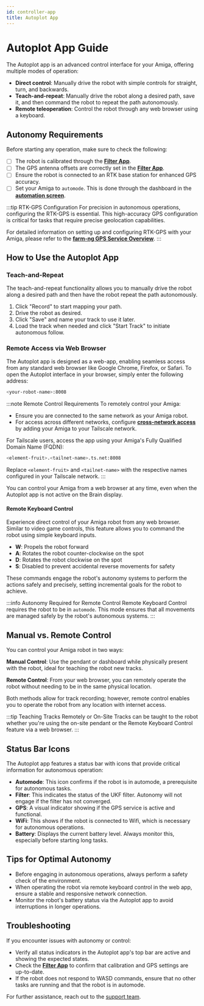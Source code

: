 ```yaml
---
id: controller-app
title: Autoplot App
---
```


# Autoplot App Guide

The Autoplot app is an advanced control interface for your Amiga, offering multiple modes of
operation:

- **Direct control**: Manually drive the robot with simple controls for straight, turn, and backwards.
- **Teach-and-repeat**: Manually drive the robot along a desired path, save it, and then command the
robot to repeat the path autonomously.
- **Remote teleoperation**: Control the robot through any web browser using a keyboard.

## Autonomy Requirements

Before starting any operation, make sure to check the following:

- [ ] The robot is calibrated through the [**Filter App**](/docs/apps/filter_app).
- [ ] The GPS antenna offsets are correctly set in the [**Filter App**](/docs/apps/filter_app).
- [ ] Ensure the robot is connected to an RTK base station for enhanced GPS accuracy.
- [ ] Set your Amiga to `automode`.
This is done through the dashboard in the [**automation screen**](https://www.youtube.com/watch?v=PKOhI4hbGUs&t=258s).

:::tip RTK-GPS Configuration
For precision in autonomous operations, configuring the RTK-GPS is essential.
This high-accuracy GPS configuration is critical for tasks that require precise geolocation capabilities.

For detailed information on setting up and configuring RTK-GPS with your Amiga, please refer
to the [**farm-ng GPS Service Overview**](/docs/concepts/gps_service#Requirements).
:::

## How to Use the Autoplot App

### Teach-and-Repeat

The teach-and-repeat functionality allows you to manually drive the robot along a desired path
and then have the robot repeat the path autonomously.

1. Click "Record" to start mapping your path.
2. Drive the robot as desired.
3. Click "Save" and name your track to use it later.
4. Load the track when needed and click "Start Track" to initiate autonomous follow.

### Remote Access via Web Browser

The Autoplot app is designed as a web-app, enabling seamless access from any standard web browser
like Google Chrome, Firefox, or Safari.
To open the Autoplot interface in your browser, simply enter the following address:

```bash
<your-robot-name>:8008
```

:::note Remote Control Requirements
To remotely control your Amiga:

- Ensure you are connected to the same network as your Amiga robot.
- For access across different networks, configure [**cross-network access**](/docs/ssh#recommended-configure-cross-network-access)
by adding your Amiga to your Tailscale network.

For Tailscale users, access the app using your Amiga's Fully Qualified Domain Name (FQDN):

```bash
<element-fruit>.<tailnet-name>.ts.net:8008
```

Replace `<element-fruit>` and `<tailnet-name>` with the respective names configured in your
Tailscale network.
:::

You can control your Amiga from a web browser at any time, even when the Autoplot app is not active
on the Brain display.

#### Remote Keyboard Control

Experience direct control of your Amiga robot from any web browser.
Similar to video game controls, this feature allows you to command the robot using simple keyboard inputs.

- **W**: Propels the robot forward
- **A**: Rotates the robot counter-clockwise on the spot
- **D**: Rotates the robot clockwise on the spot
- **S**: Disabled to prevent accidental reverse movements for safety

These commands engage the robot's autonomy systems to perform the actions safely and precisely,
setting incremental goals for the robot to achieve.

:::info Autonomy Required for Remote Control
Remote Keyboard Control requires the robot to be in `automode`.
This mode ensures that all movements are managed safely by the robot's autonomous systems.
:::

## Manual vs. Remote Control

You can control your Amiga robot in two ways:

**Manual Control**: Use the pendant or dashboard while physically present with the robot,
ideal for teaching the robot new tracks.

**Remote Control**: From your web browser, you can remotely operate the robot without needing
to be in the same physical location.

Both methods allow for track recording; however, remote control enables you to operate the
robot from any location with internet access.

:::tip Teaching Tracks Remotely or On-Site
Tracks can be taught to the robot whether you're using the on-site pendant or the Remote Keyboard
Control feature via a web browser.
:::

## Status Bar Icons

The Autoplot app features a status bar with icons that provide critical
information for autonomous operation:

- **Automode**: This icon confirms if the robot is in automode, a prerequisite for autonomous tasks.
- **Filter**: This indicates the status of the UKF filter.
Autonomy will not engage if the filter has not converged.
- **GPS**: A visual indicator showing if the GPS service is active and functional.
- **WiFi**: This shows if the robot is connected to Wifi, which is necessary for autonomous operations.
- **Battery**: Displays the current battery level.
Always monitor this, especially before starting long tasks.

## Tips for Optimal Autonomy

- Before engaging in autonomous operations, always perform a safety check of the environment.
- When operating the robot via remote keyboard control in the web app, ensure a stable and
responsive network connection.
- Monitor the robot's battery status via the Autoplot app to avoid interruptions in longer operations.

## Troubleshooting

If you encounter issues with autonomy or control:

- Verify all status indicators in the Autoplot app's top bar are active and showing the expected states.
- Check the [**Filter App**](/docs/apps/filter_app)
to confirm that calibration and GPS settings are up-to-date.
- If the robot does not respond to WASD commands, ensure that no other tasks are running and that
the robot is in automode.

For further assistance, reach out to the [support team](mailto:support@farm-ng.com).
